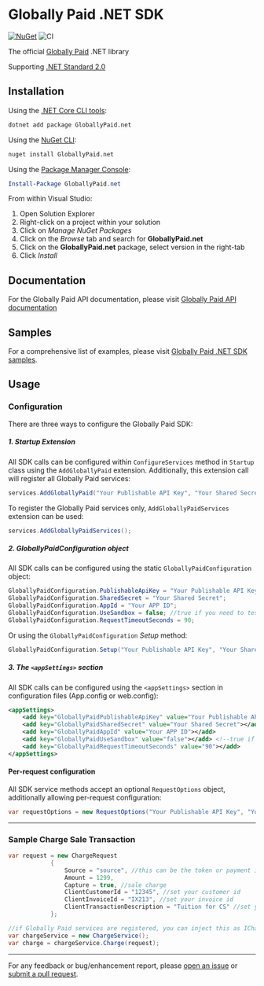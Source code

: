 # Globally Paid .NET SDK

[![NuGet](https://img.shields.io/nuget/v/globallypaid.net.svg)](https://www.nuget.org/packages/GloballyPaid.net/)
![CI](https://github.com/globallypaid/globallypaid-sdk-dotnet/workflows/CI/badge.svg)

The official [Globally Paid][gp] .NET library

Supporting [.NET Standard 2.0][netstandard]


## Installation

Using the [.NET Core CLI tools][dotnet-core-cli-tools]:

```sh
dotnet add package GloballyPaid.net
```

Using the [NuGet CLI][nuget-cli]:

```sh
nuget install GloballyPaid.net
```

Using the [Package Manager Console][package-manager-console]:

```powershell
Install-Package GloballyPaid.net
```

From within Visual Studio:

1. Open Solution Explorer
2. Right-click on a project within your solution
3. Click on *Manage NuGet Packages*
4. Click on the *Browse* tab and search for **GloballyPaid.net**
5. Click on the **GloballyPaid.net** package, select version in the
   right-tab 
6. Click *Install*

## Documentation

For the Globally Paid API documentation, please visit [Globally Paid API documentation][gp-api-docs] 

## Samples

For a comprehensive list of examples, please visit [Globally Paid .NET SDK samples][gp-dotnet-samples].

## Usage

### Configuration

There are three ways to configure the Globally Paid SDK:

##### 1. Startup Extension

All SDK calls can be configured within `ConfigureServices` method in `Startup` class using the `AddGloballyPaid` extension.
Additionally, this extension call will register all Globally Paid services:

```c#
services.AddGloballyPaid("Your Publishable API Key", "Your Shared Secret", "Your APP ID", useSandbox: false, requestTimeoutSeconds: 90);
```

To register the Globally Paid services only, `AddGloballyPaidServices` extension can be used:

```c#
services.AddGloballyPaidServices();
```

##### 2. GloballyPaidConfiguration object

All SDK calls can be configured using the static `GloballyPaidConfiguration` object:

```c#
GloballyPaidConfiguration.PublishableApiKey = "Your Publishable API Key";
GloballyPaidConfiguration.SharedSecret = "Your Shared Secret";
GloballyPaidConfiguration.AppId = "Your APP ID";
GloballyPaidConfiguration.UseSandbox = false; //true if you need to test through Globally Paid sandbox
GloballyPaidConfiguration.RequestTimeoutSeconds = 90;
```
Or using the `GloballyPaidConfiguration` *Setup* method:

```c#
GloballyPaidConfiguration.Setup("Your Publishable API Key", "Your Shared Secret", "Your APP ID", useSandbox: false, requestTimeoutSeconds: 90);
```

##### 3. The `<appSettings>` section

All SDK calls can be configured using the `<appSettings>` section in configuration files (App.config or web.config):

```xml
<appSettings>
    <add key="GloballyPaidPublishableApiKey" value="Your Publishable API Key"></add>
    <add key="GloballyPaidSharedSecret" value="Your Shared Secret"></add>
    <add key="GloballyPaidAppId" value="Your APP ID"></add>
    <add key="GloballyPaidUseSandbox" value="false"></add> <!--true if you need to test through Globally Paid sandbox-->
    <add key="GloballyPaidRequestTimeoutSeconds" value="90"></add>
</appSettings>
```

#### Per-request configuration

All SDK service methods accept an optional `RequestOptions` object, additionally allowing per-request configuration:

```c#
var requestOptions = new RequestOptions("Your Publishable API Key", "Your Shared Secret", "Your APP ID", useSandbox: false, requestTimeoutSeconds: 90);
```
---

### Sample Charge Sale Transaction
```c#
var request = new ChargeRequest
            {
                Source = "source", //this can be the token or payment instrument identifier
                Amount = 1299,
                Capture = true, //sale charge
                ClientCustomerId = "12345", //set your customer id
                ClientInvoiceId = "IX213", //set your invoice id
                ClientTransactionDescription = "Tuition for CS" //set your transaction description
            };

//if Globally Paid services are registered, you can inject this as IChargeService in the constructor
var chargeService = new ChargeService(); 
var charge = chargeService.Charge(request);
```

---
For any feedback or bug/enhancement report, please [open an issue][issues] or [submit a
pull request][pulls].

[gp]: https://globallypaid.com/
[gp-api-docs]: https://docs.globallypaid.com/?c#
[gp-dotnet-samples]: https://github.com/globallypaid/globallypaid-sdk-dotnet-samples
[netstandard]: https://github.com/dotnet/standard/blob/master/docs/versions.md
[dotnet-core-cli-tools]: https://docs.microsoft.com/en-us/dotnet/core/tools/
[dotnet-format]: https://github.com/dotnet/format
[nuget-cli]: https://docs.microsoft.com/en-us/nuget/tools/nuget-exe-cli-reference
[package-manager-console]: https://docs.microsoft.com/en-us/nuget/tools/package-manager-console
[issues]: https://github.com/globallypaid/globallypaid-sdk-dotnet/issues/new
[pulls]: https://github.com/globallypaid/globallypaid-sdk-dotnet/pulls
